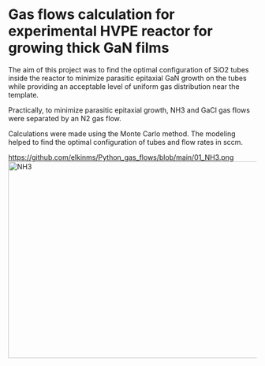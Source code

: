 # Gas flows calculation for experimental HVPE reactor for growing thick GaN films

The aim of this project was to find the optimal configuration of SiO2 tubes inside the reactor to minimize parasitic epitaxial GaN growth on the tubes while providing an acceptable level of uniform gas distribution near the template.

Practically, to minimize parasitic epitaxial growth, NH3 and GaCl gas flows were separated by an N2 gas flow.

Calculations were made using the Monte Carlo method. The modeling helped to find the optimal configuration of tubes and flow rates in sccm.

https://github.com/elkinms/Python_gas_flows/blob/main/01_NH3.png
<img src="[https://example.com/image.jpg](https://github.com/elkinms/Python_gas_flows/blob/main/01_NH3.png)" alt="NH3" width="600" height="400">
